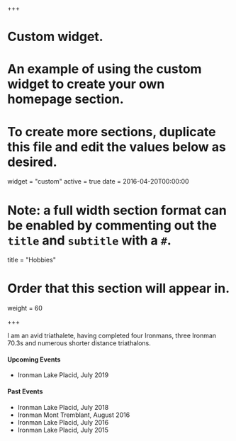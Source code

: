 +++
# Custom widget.
# An example of using the custom widget to create your own homepage section.
# To create more sections, duplicate this file and edit the values below as desired.
widget = "custom"
active = true
date = 2016-04-20T00:00:00

# Note: a full width section format can be enabled by commenting out the `title` and `subtitle` with a `#`.
title = "Hobbies"

# Order that this section will appear in.
weight = 60

+++

I am an avid triathalete, having completed four Ironmans, three Ironman 70.3s and numerous shorter distance triathalons.

#### Upcoming Events
* Ironman Lake Placid, July 2019

#### Past Events
* Ironman Lake Placid, July 2018
* Ironman Mont Tremblant, August 2016
* Ironman Lake Placid, July 2016
* Ironman Lake Placid, July 2015

